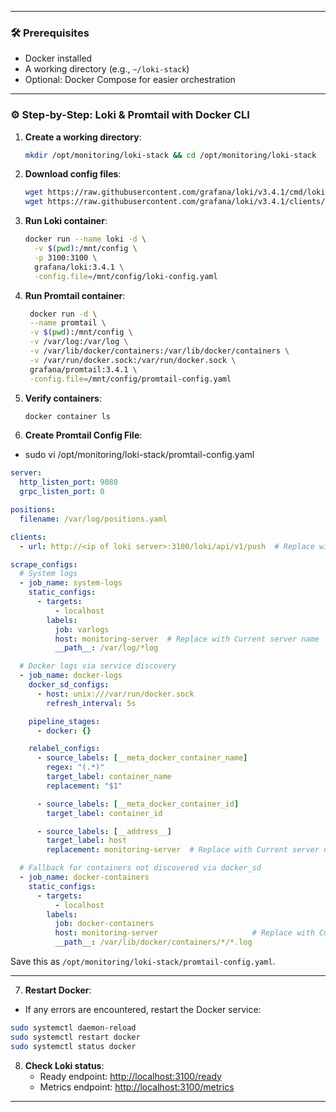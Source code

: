 
---

### 🛠 Prerequisites
- Docker installed
- A working directory (e.g., `~/loki-stack`)
- Optional: Docker Compose for easier orchestration

---

### ⚙️ Step-by-Step: Loki & Promtail with Docker CLI

1. **Create a working directory**:
   ```bash
   mkdir /opt/monitoring/loki-stack && cd /opt/monitoring/loki-stack
   ```

2. **Download config files**:
   ```bash
   wget https://raw.githubusercontent.com/grafana/loki/v3.4.1/cmd/loki/loki-local-config.yaml -O loki-config.yaml
   wget https://raw.githubusercontent.com/grafana/loki/v3.4.1/clients/cmd/promtail/promtail-docker-config.yaml -O promtail-config.yaml
   ```

3. **Run Loki container**:
   ```bash
   docker run --name loki -d \
     -v $(pwd):/mnt/config \
     -p 3100:3100 \
     grafana/loki:3.4.1 \
     -config.file=/mnt/config/loki-config.yaml
   ```

4. **Run Promtail container**:
   ```bash
    docker run -d \
    --name promtail \
    -v $(pwd):/mnt/config \
    -v /var/log:/var/log \
    -v /var/lib/docker/containers:/var/lib/docker/containers \
    -v /var/run/docker.sock:/var/run/docker.sock \
    grafana/promtail:3.4.1 \
    -config.file=/mnt/config/promtail-config.yaml

   ```

5. **Verify containers**:
   ```bash
   docker container ls
   ```
6. **Create Promtail Config File**: 
- sudo vi /opt/monitoring/loki-stack/promtail-config.yaml

```yaml
server:
  http_listen_port: 9080
  grpc_listen_port: 0

positions:
  filename: /var/log/positions.yaml

clients:
  - url: http://<ip of loki server>:3100/loki/api/v1/push  # Replace with loki server IP

scrape_configs:
  # System logs
  - job_name: system-logs
    static_configs:
      - targets:
          - localhost
        labels:
          job: varlogs
          host: monitoring-server  # Replace with Current server name
          __path__: /var/log/*log

  # Docker logs via service discovery
  - job_name: docker-logs
    docker_sd_configs:
      - host: unix:///var/run/docker.sock
        refresh_interval: 5s

    pipeline_stages:
      - docker: {}

    relabel_configs:
      - source_labels: [__meta_docker_container_name]
        regex: "(.*)"
        target_label: container_name
        replacement: "$1"

      - source_labels: [__meta_docker_container_id]
        target_label: container_id

      - source_labels: [__address__]
        target_label: host
        replacement: monitoring-server  # Replace with Current server name

  # Fallback for containers not discovered via docker_sd
  - job_name: docker-containers
    static_configs:
      - targets:
          - localhost
        labels:
          job: docker-containers
          host: monitoring-server                     # Replace with Current server name
          __path__: /var/lib/docker/containers/*/*.log

```

Save this as `/opt/monitoring/loki-stack/promtail-config.yaml`.

---
7. **Restart Docker**:
- If any errors are encountered, restart the Docker service:
```sh
sudo systemctl daemon-reload
sudo systemctl restart docker
sudo systemctl status docker 

```

8. **Check Loki status**:
   - Ready endpoint: [http://localhost:3100/ready](http://localhost:3100/ready)
   - Metrics endpoint: [http://localhost:3100/metrics](http://localhost:3100/metrics)

---

